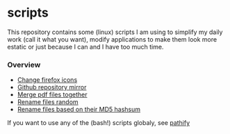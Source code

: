 # scripts
This repository contains some (linux) scripts I am using to simplify my daily work (call it what you want), modify applications to make them look more estatic or just because I can and I have too much time.


### Overview

- [Change firefox icons](/firefox-icon-fix)
- [Github repository mirror](/github-webhook)
- [Merge pdf files together](/merge-pdf)
- [Rename files random](/randomize-filename)
- [Rename files based on their MD5 hashsum](/hashify-filename)


If you want to use any of the (bash!) scripts globaly, see [pathify](/pathify)
